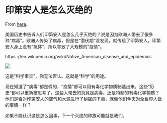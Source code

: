 # 印第安人是怎么灭绝的

From [here](https://yinwang1.substack.com/p/54e).

美国历史书告诉人们印第安人是怎么几乎灭绝的？说是因为欧洲人带去了很多种“病毒”。欧洲人传染了病毒，但是在“潜伏期”没发现，就传给了印第安人。印第安人身上没有“抗体”，所以导致了大规模的“疫情”。

https ://en.wikipedia.org/wiki/Native_American_disease_and_epidemics

![](https://substackcdn.com/image/fetch/w_1456,c_limit,f_auto,q_auto:good,fl_progressive:steep/https%3A%2F%2Fsubstack-post-media.s3.amazonaws.com%2Fpublic%2Fimages%2F67b6316c-2a9a-45c9-b7d5-f60f92f3493b_2000x1296.jpeg)

这是“科学事实”，你无法否认。这就是“科学”的用途。

现在知道了“病毒”都是假的，“疫情”都可以用有毒化学物质制造出来，这些“历史”都可以重新被思考了。这些人带去的究竟是病毒，还是特制的有毒化学物质？他们是否对印第安人的空气和水源进行了秘密的下毒，就像他们今天对全世界人做的事情一样？

如果不能认识这是怎么回事，下一个灭绝的种族可能就是我们。

